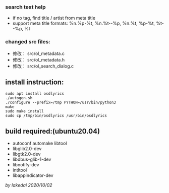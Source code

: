 ### search text help
- if no tag, find title / artist from meta title
- support meta title formats: %n.%p-%t, %n.%t--%p, %n.%t, %p-%t, %t--%p, %t

### changed src files:
- 修改：     src/ol_metadata.c
- 修改：     src/ol_metadata.h
- 修改：     src/ol_search_dialog.c

## install instruction:
	sudo apt install osdlyrics
	./autogen.sh
	./configure --prefix=/tmp PYTHON=/usr/bin/python3
	make
	sudo make install
	sudo cp /tmp/bin/osdlyrics /usr/bin/osdlyrics

## build required:(ubuntu20.04)
- autoconf automake libtool
- libglib2.0-dev
- libgtk2.0-dev
- libdbus-glib-1-dev
- libnotify-dev
- intltool
- libappindicator-dev

*by lakedai 2020/10/02*
